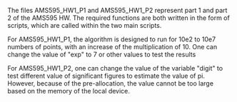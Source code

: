 The files AMS595_HW1_P1 and AMS595_HW1_P2 represent part 1 and part 2 of the AMS595 HW. The required functions are both written in the form of scripts, which are called within the two main scripts. 

For AMS595_HW1_P1, the algorithm is designed to run for 10e2 to 10e7 numbers of points, with an increase of the multiplication of 10. One can change the value of "exp" to 7 or other values to test the results

For AMS595_HW1_P2, one can change the value of the variable "digit" to test different value of significant figures to estimate the value of pi. However, because of the pre-allocation, the value cannot be too large based on the memory of the local device.

